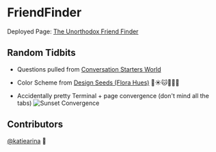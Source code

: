 # FriendFinder

Deployed Page: [The Unorthodox Friend Finder](https://sleepy-mesa-16351.herokuapp.com/ "The Unorthodox Friend Finder (https://sleepy-mesa-16351.herokuapp.com/)")

## Random Tidbits

+ Questions pulled from [Conversation Starters World](https://conversationstartersworld.com/would-you-rather-questions/)

+ Color Scheme from [Design Seeds (Flora Hues)](https://www.design-seeds.com/in-nature/flora/flora-hues-41/)
:shell::sunny::cat::space_invader::crystal_ball::melon:

+ Accidentally pretty Terminal + page convergence (don't mind all the tabs)
![Sunset Convergence](https://cloud.githubusercontent.com/assets/22947371/26040343/7604e900-38f2-11e7-886c-c5fda531eb84.png "Sunset Convergence")

## Contributors
[@katiearina](https://github.com/katiearina/) :hibiscus: